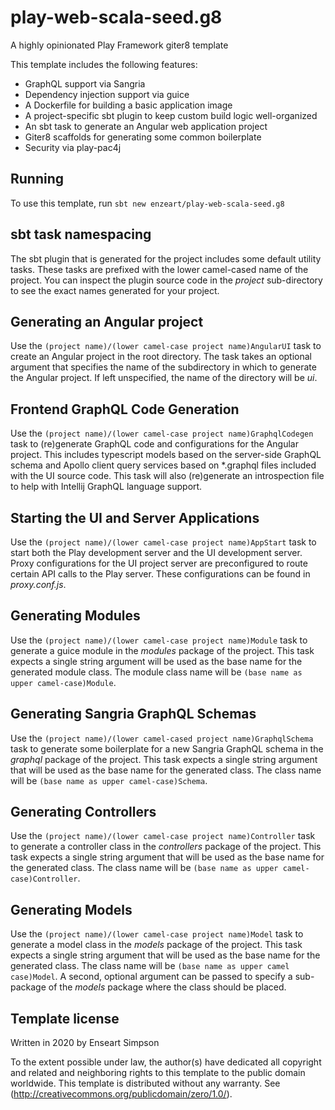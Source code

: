 # play-web-scala-seed.g8

A highly opinionated Play Framework giter8 template

This template includes the following features:
- GraphQL support via Sangria
- Dependency injection support via guice
- A Dockerfile for building a basic application image
- A project-specific sbt plugin to keep custom build logic well-organized
- An sbt task to generate an Angular web application project
- Giter8 scaffolds for generating some common boilerplate
- Security via play-pac4j

## Running

To use this template, run `sbt new enzeart/play-web-scala-seed.g8`

## sbt task namespacing

The sbt plugin that is generated for the project includes some default utility tasks. These tasks are prefixed with
the lower camel-cased name of the project. You can inspect the plugin source code in the *project* sub-directory to see
the exact names generated for your project.

## Generating an Angular project

Use the `(project name)/(lower camel-case project name)AngularUI` task to create an Angular project in the root
directory. The task takes an optional argument that specifies the name of the subdirectory in which to generate the
Angular project. If left unspecified, the name of the directory will be *ui*.

## Frontend GraphQL Code Generation

Use the `(project name)/(lower camel-case project name)GraphqlCodegen` task to (re)generate GraphQL code and configurations
for the Angular project. This includes typescript models based on the server-side GraphQL schema and Apollo client query services
based on *.graphql files included with the UI source code. This task will also (re)generate an introspection file to help
with Intellij GraphQL language support.

## Starting the UI and Server Applications

Use the `(project name)/(lower camel-case project name)AppStart` task to start both the Play development server
and the UI development server. Proxy configurations for the UI project server are preconfigured to route certain API
calls to the Play server. These configurations can be found in *proxy.conf.js*.

## Generating Modules

Use the `(project name)/(lower camel-case project name)Module` task to generate a guice module in the *modules* package of
the project. This task expects a single string argument will be used as the base name for the generated module class.
The module class name will be `(base name as upper camel-case)Module`.

## Generating Sangria GraphQL Schemas

Use the `(project name)/(lower camel-cased project name)GraphqlSchema` task to generate some boilerplate for a new Sangria
GraphQL schema in the *graphql* package of the project. This task expects a single string argument that will be used as the
base name for the generated class. The class name will be `(base name as upper camel-case)Schema`.

## Generating Controllers

Use the `(project name)/(lower camel-case project name)Controller` task to generate a controller class in the *controllers*
package of the project. This task expects a single string argument that will be used as the base name for the generated
class. The class name will be `(base name as upper camel-case)Controller`.

## Generating Models

Use the `(project name)/(lower camel-case project name)Model` task to generate a model class in the *models*
package of the project. This task expects a single string argument that will be used as the base name for the generated
class. The class name will be `(base name as upper camel case)Model`. A second, optional argument can be passed to specify
a sub-package of the *models* package where the class should be placed.

Template license
----------------
Written in 2020 by Enseart Simpson

To the extent possible under law, the author(s) have dedicated all copyright and related
and neighboring rights to this template to the public domain worldwide.
This template is distributed without any warranty. See (http://creativecommons.org/publicdomain/zero/1.0/).

[g8]: http://www.foundweekends.org/giter8/
